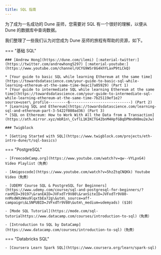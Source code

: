 ```yaml
---
title: SQL 指南
---
```


为了成为一名成功的 Dune 巫师，您需要对 SQL 有一个很好的理解，以便从 Dune 的数据库中查询数据。

我们整理了一些我们认为对您成为 Dune 巫师的旅程有帮助的资源，如下。

=== "基础 SQL"

    ### [Andrew Hong](https://dune.com/ilemi) [:material-twitter:](https://twitter.com/andrewhong5297) [:material-youtube:](https://www.youtube.com/channel/UCYG9WSr8G4khYLaxP9tLCkQ)

    * [Your guide to basic SQL while learning Ethereum at the same time](https://towardsdatascience.com/your-guide-to-basic-sql-while-learning-ethereum-at-the-same-time-9eac17a05929) (Part 1)
    * [Your guide to intermediate SQL while learning Ethereum at the same time](https://towardsdatascience.com/your-guide-to-intermediate-sql-while-learning-ethereum-at-the-same-time-7b25119ef1e2?source=user\_profile---------6----------------------------) (Part 2)
    * [Learning SQL and Ethereum](https://towardsdatascience.com/learning-sql-and-ethereum-part-3-5422f080ad36) (Part 3)
    * [SQL on Ethereum: How to Work With All the Data from a Transaction](https://ath.mirror.xyz/mbR1n\_CvflL1KIKCTG42bnM4HpfGBqDPNndH8mu2eJw)

    ### Twigblock

    * [Getting Started with SQL](https://www.twigblock.com/projects/eth-intro-dune/t/sql-basics)

=== "PostgreSQL"
    
    - [FreecodeCamp.org](https://www.youtube.com/watch?v=qw--VYLpxG4) Video Playlist（免费）
    
    - [Amigoscode](https://www.youtube.com/watch?v=5hzZtqCNQKk) Youtube Video（免费）

    - [UDEMY Course SQL & PostgreSQL for Beginners](https://www.udemy.com/course/sql-and-postgresql-for-beginners/?ranMID=39197\&ranEAID=JVFxdTr9V80\&ranSiteID=JVFxdTr9V80-nnMsdWXzWeu9lqxtbEa72g\&utm\_source=aff-campaign\&LSNPUBID=JVFxdTr9V80\&utm\_medium=udemyads) ($10)

    - [Mode SQL Tutorial](https://mode.com/sql-tutorialhttps://www.datacamp.com/courses/introduction-to-sql)（免费）

    - [Introduction to SQL by DataCamp](https://www.datacamp.com/courses/introduction-to-sql)（免费）

=== "Databricks SQL"

    - [Coursera Learn Spark SQL](https://www.coursera.org/learn/spark-sql)